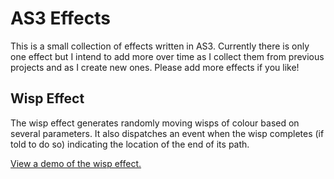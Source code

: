 AS3 Effects
===========

This is a small collection of effects written in AS3.  Currently there is only
one effect but I intend to add more over time as I collect them from previous
projects and as I create new ones.  Please add more effects if you like!

Wisp Effect
-----------

The wisp effect generates randomly moving wisps of colour based on several
parameters.  It also dispatches an event when the wisp completes (if told to
do so) indicating the location of the end of its path.

[View a demo of the wisp effect.](http://paulcoyle.com/blog/2008/7/25/wisp-effect-source-code-released)